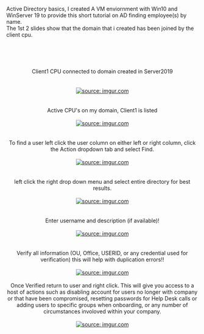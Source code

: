 <p>
  Active Directory basics, I created A VM enviornment with Win10 and WinServer 19 to provide this short tutorial on AD finding employee(s) by name.  <br />
    The 1st 2 slides show that the domain that i created has been joined by the client cpu.
</p>
<br />
<br />
<br />



<p align="center">
Client1 CPU connected to domain created in Server2019 <br/>
  <br />
<br />
<a href="https://imgur.com/UFW9guK"><img src="https://i.imgur.com/UFW9guK.png" title="source: imgur.com" /></a><br />
  <br />
  <br />
  Active CPU's on my domain, Client1 is listed  <br />
<br />
<a href="https://imgur.com/JXmS7xb"><img src="https://i.imgur.com/JXmS7xb.png" title="source: imgur.com" /></a></a><br />
  <br />
  <br />
  To find a user left click the user column on either left or right column, click the Action dropdown tab and select Find. <br />
<br />
<a href="https://imgur.com/RGpF3Dc"><img src="https://i.imgur.com/RGpF3Dc.png" title="source: imgur.com" /></a></a><br />
  <br />
  <br />
  left click the right drop down menu and select entire directory for best results. <br />
<br />
<a href="https://imgur.com/aZgKGHH"><img src="https://i.imgur.com/aZgKGHH.png" title="source: imgur.com" /></a></a><br />
  <br />
  <br />
  Enter username and description (if available)! <br />
<br />
<a href="https://imgur.com/bJFNMRa"><img src="https://i.imgur.com/bJFNMRa.png" title="source: imgur.com" /></a></a><br />
  <br />
  <br />
  Verify all information (OU, Office, USERID, or any credential used for verification) this will help with duplication errors!! <br />
<br />
<a href="https://imgur.com/HO6e4eK"><img src="https://i.imgur.com/HO6e4eK.png" title="source: imgur.com" /></a></a><br />
  <br />
   Once Verified return to user and right click. This will give you access to a host of actions such as disabling account for users no longer with company or that have been compromised, resetting passwords for Help Desk calls or adding users to specific groups when onboarding, or any number of circumstances involoved within your company. <br />
<br />
<a href="https://imgur.com/lX0bg32"><img src="https://i.imgur.com/lX0bg32.png" title="source: imgur.com" /></a></a><br />
  <br />
<br />
